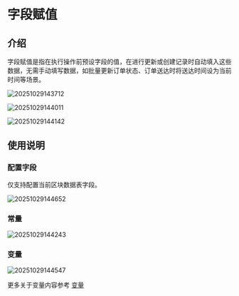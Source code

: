 # 字段赋值

## 介绍

字段赋值是指在执行操作前预设字段的值，在进行更新或创建记录时自动填入这些数据，无需手动填写数据，如批量更新订单状态、订单送达时将送达时间设为当前时间等场景。

![20251029143712](https://static-docs.nocobase.com/20251029143712.png)

![20251029144011](https://static-docs.nocobase.com/20251029144011.png)

![20251029144142](https://static-docs.nocobase.com/20251029144142.png)

## 使用说明

### 配置字段

仅支持配置当前区块数据表字段。

![20251029144652](https://static-docs.nocobase.com/20251029144652.png)

### 常量

![20251029144243](https://static-docs.nocobase.com/20251029144243.png)

### 变量

![20251029144547](https://static-docs.nocobase.com/20251029144547.png)


更多关于变量内容参考 [变量](/interface-builder/variables)
